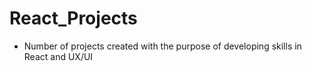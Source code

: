 # React_Projects
- Number of projects created with the purpose of developing skills in React and UX/UI
